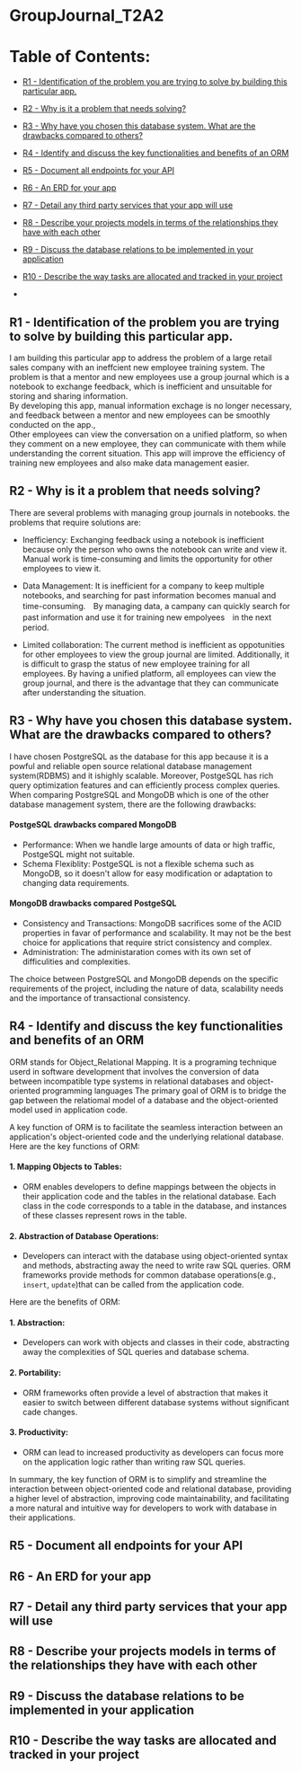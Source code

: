 # GroupJournal_T2A2

# Table of Contents:

- [R1 - Identification of the problem you are trying to solve by building this particular app.](#anchor1)
- [R2 - Why is it a problem that needs solving?](#anchor2)
- [R3 - Why have you chosen this database system. What are the drawbacks compared to others?](#anchor3)
- [R4 - Identify and discuss the key functionalities and benefits of an ORM
](#anchor4)
- [R5 - Document all endpoints for your API](#anchor5)
- [R6 - An ERD for your app
](#anchor6)
- [R7 - Detail any third party services that your app will use](#anchor7)
- [R8 - Describe your projects models in terms of the relationships they have with each other](#anchor8)
- [R9 - Discuss the database relations to be implemented in your application
](#anchor9)
- [R10 - Describe the way tasks are allocated and tracked in your project
](#anchor10)

- [](#anchor11)




<a id="anchor1"></a>

## R1 - Identification of the problem you are trying to solve by building this particular app.
I am building this particular app to address the problem of a large retail sales company with an ineffcient new employee training system. The problem is that a mentor and new employees use a group journal which is a notebook to exchange feedback, which is inefficient and unsuitable for storing and sharing information.<br>
By developing this app, manual information exchage is no longer necessary, and feedback between a mentor and new employees can be smoothly conducted on the app.,<br>
Other employees can view the conversation on a unified platform, so when they comment on a new employee, they can communicate with them while understanding the corrent situation. This app will improve the efficiency of training new employees and also make data management easier.


<a id="anchor2"></a>

## R2 - Why is it a problem that needs solving?
There are several problems with managing group journals in notebooks. the problems that require solutions are:<br>

- Inefficiency: Exchanging feedback using a notebook is inefficient because only the person who owns the notebook can write and view it. Manual work is time-consuming and limits the opportunity for other employees to view it.

- Data Management: It is inefficient for a company to keep multiple notebooks, and searching for past information becomes manual and time-consuming.　By managing data, a campany can quickly search for past information and use it for training new empolyees　in the next period.

- Limited collaboration: The current method is inefficient as oppotunities for other employees to view the group journal are limited. Additionally, it is difficult to grasp the status of new employee training for all employees. By having a unified platform, all employees can view the group journal, and there is the advantage that they can communicate after understanding the situation.

<a id="anchor3"></a>

## R3 - Why have you chosen this database system. What are the drawbacks compared to others?
I have chosen PostgreSQL as the database for this app because it is a powful and reliable open source relational database management system(RDBMS) and it ishighly scalable.
Moreover, PostgeSQL has rich query optimization features and can efficiently process complex queries. <br>
When comparing PostgreSQL and MongoDB which is one of the other database management system, there are the following drawbacks: <br>
#### PostgeSQL drawbacks compared MongoDB

- Performance: When we handle large amounts of data or high traffic, PostgeSQL might not suitable.
- Schema Flexiblity: PostgeSQL is not a flexible schema such as  MongoDB, so it doesn't allow for easy modification or adaptation to changing data requirements.

#### MongoDB drawbacks compared PostgeSQL

- Consistency and Transactions: MongoDB sacrifices some of the ACID properties in favar of performance and scalability. It may not be the best choice for applications that require strict consistency and complex.
- Administration: The administaration comes with its own set of difficulities and complexities.

The choice between PostgreSQL and MongoDB depends on the specific requirements of the project, including the nature of data, scalability needs and the importance of transactional consistency.


<a id="anchor4"></a>

## R4 - Identify and discuss the key functionalities and benefits of an ORM
ORM stands for Object_Relational Mapping. It is a programing technique userd in software development that involves the conversion of data between incompatible type systems in relational databases and object-oriented programming languages The primary goal of ORM is to bridge the gap between the relatiomal model of a database and the object-oriented model used in application code.<br>

A key function of ORM is to facilitate the seamless interaction between an application's object-oriented code and the underlying relational database. <br>
Here are the key functions of ORM:<br>

#### 1. Mapping Objects to Tables: 

- ORM enables developers to define mappings between the objects in their application code and the tables in the relational database. Each class in the code corresponds to a table in the database, and instances of these classes represent rows in the  table.

#### 2. Abstraction of Database Operations:

- Developers can interact with the database using object-oriented syntax and methods, abstracting away the need to write raw SQL queries. ORM frameworks provide methods for common database operations(e.g., `insert`, `update`)that can be called from the application code.

Here are the benefits of ORM:<br>

#### 1. Abstraction:

- Developers can work with objects and classes in their code, abstracting away the complexities of SQL queries and database schema.

#### 2. Portability:

- ORM frameworks often provide a level of abstraction that makes it easier to switch between different database systems without significant cade changes.

#### 3. Productivity:

- ORM can lead to increased productivity as developers can focus more on the application logic rather than writing raw SQL queries.

In summary, the key function of ORM is to simplify and streamline the interaction between object-oriented code and relational database, providing a higher level of abstraction, improving code maintainability, and facilitating a more natural and intuitive way for developers to work with database in their applications.

<a id="anchor5"></a>

## R5 - Document all endpoints for your API


<a id="anchor6"></a>

## R6 - An ERD for your app


<a id="anchor7"></a>

## R7 - Detail any third party services that your app will use

<a id="anchor8"></a>

## R8 - Describe your projects models in terms of the relationships they have with each other

<a id="anchor9"></a>


## R9 - Discuss the database relations to be implemented in your application

<a id="anchor10"></a>

## R10 - Describe the way tasks are allocated and tracked in your project




